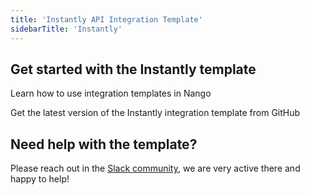 ```yaml
---
title: 'Instantly API Integration Template'
sidebarTitle: 'Instantly'
---
```


## Get started with the Instantly template

<Card title="How to use integration templates"
      href="/understand/concepts/templates"
      icon="book-open">
    Learn how to use integration templates in Nango


<Card title="Get the Instantly template"
      href="https://github.com/NangoHQ/nango/tree/master/integration-templates/instantly"
      icon="github">
    Get the latest version of the Instantly integration template from GitHub


## Need help with the template?
Please reach out in the [Slack community](https://nango.dev/slack), we are very active there and happy to help!
